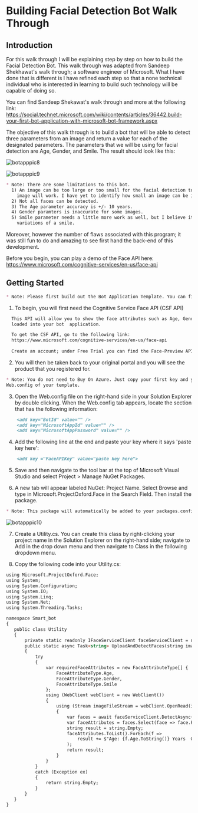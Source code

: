 # Building Facial Detection Bot Walk Through

## Introduction
For this walk through I will be explaining step by step on how to build the Facial Detection Bot. This walk through was adapted from Sandeep Shekhawat's walk through; a software engineer of Microsoft. What I have done that is different is I have refined each step so that a none technical individual who is interested in learning to build such technology will be capable of doing so. 

You can find Sandeep Shekawat's walk through and more at the following link: 
https://social.technet.microsoft.com/wiki/contents/articles/36442.build-your-first-bot-application-with-microsoft-bot-framework.aspx

The objective of this walk through is to build a bot that will be able to detect three parameters from an image and return a value for each of the designated parameters. The parameters that we will be using for facial detection are Age, Gender, and Smile. The result should look like this:

![botapppic8](https://cloud.githubusercontent.com/assets/25268970/23782196/6a0f1400-0520-11e7-8402-58d1e1df64c2.png)

![botapppic9](https://cloud.githubusercontent.com/assets/25268970/23782447/99ef9bde-0522-11e7-89f3-8767e5dadb49.png)

```markdown
* Note: There are some limitations to this bot.
  1) An image can be too large or too small for the facial detection to work. I have found a 1000px X 1000px 
    image will work. I have yet to identify how small an image can be in order for the detection to not work.
  2) Not all faces can be detected.
  3) The Age parameter accuracy is +/- 10 years.
  4) Gender paramters is inaccurate for some images.
  5) Smile parameter needs a little more work as well, but I believe it does good for the number of 
    variations of a smile.
```

Moreover, however the number of flaws associated with this program; it was still fun to do and amazing to see first hand the back-end of this development.

Before you begin, you can play a demo of the Face API here:
https://www.microsoft.com/cognitive-services/en-us/face-api

## Getting Started
```markdown
* Note: Please first build out the Bot Application Template. You can find a walk through of this build in my Smart-Bot-Project repository titled Bot template.md. 
```
1) To begin, you will first need the Cognitive Service Face API (CSF API)
```markdown 
  This API will allow you to show the face attributes such as Age, Gender and Smile from an image that is 
  loaded into your bot  application.

  To get the CSF API, go to the following link:
  https://www.microsoft.com/cognitive-services/en-us/face-api
  
  Create an account; under Free Trial you can find the Face-Preview API and register for it.
  ```  
  2) You will then be taken back to your original portal and you will see the product that you registered for.
  ```markdown
* Note: You do not need to Buy On Azure. Just copy your first key and you will paste this key in the 
  Web.config of your template.
  ```
  3) Open the Web.config file on the right-hand side in your Solution Explorer by double clicking. When the Web.config tab appears, locate the section that has the following information: 
```markdown      
    <add key="BotId" value="" />
    <add key="MicrosoftAppId" value="" />
    <add key="MicrosoftAppPassword" value="" />
```  
  4) Add the following line at the end and paste your key where it says 'paste key here':
```markdown    
    <add key ="FaceAPIKey" value="paste key here">
```    
  5) Save and then navigate to the tool bar at the top of Microsoft Visual Studio and select Project > Manage NuGet Packages.
  
  6) A new tab will appear labeled NuGet: Project Name. Select Browse and type in Microsoft.ProjectOxford.Face in the Search Field. Then
install the package.
```markdown
* Note: This package will automatically be added to your packages.config
```
![botapppic10](https://cloud.githubusercontent.com/assets/25268970/23783410/629b1c56-0529-11e7-9dde-a7729c318419.png)

  7) Create a Utility.cs. You can create this class by right-clicking your project name in the Solution Explorer on the right-hand side; navigate to Add in the drop down menu and then navigate to Class in the following dropdown menu.
  
  8) Copy the following code into your Utility.cs:
 ```markdown
 using Microsoft.ProjectOxford.Face;
using System;
using System.Configuration;
using System.IO;
using System.Linq;
using System.Net;
using System.Threading.Tasks;

namespace Smart_bot
{
    public class Utility
    {
        private static readonly IFaceServiceClient faceServiceClient = new FaceServiceClient(ConfigurationManager.AppSettings["FaceAPIKey"]);
        public static async Task<string> UploadAndDetectFaces(string imageFilePath)
        {
            try
            {
                var requiredFaceAttributes = new FaceAttributeType[] {
                    FaceAttributeType.Age,
                    FaceAttributeType.Gender,
                    FaceAttributeType.Smile
                };
                using (WebClient webClient = new WebClient())
                {
                    using (Stream imageFileStream = webClient.OpenRead(imageFilePath))
                    {
                        var faces = await faceServiceClient.DetectAsync(imageFileStream, returnFaceLandmarks: true, returnFaceAttributes: requiredFaceAttributes);
                        var faceAttributes = faces.Select(face => face.FaceAttributes);
                        string result = string.Empty;
                        faceAttributes.ToList().ForEach(f =>
                            result += $"Age: {f.Age.ToString()} Years  Gender: {f.Gender}  Smile: {f.Smile.ToString()}{Environment.NewLine}{Environment.NewLine}"
                        );
                        return result;
                    }
                }
            }
            catch (Exception ex)
            {
                return string.Empty;
            }
        }
    }
}
 ```
